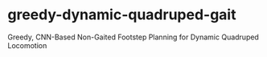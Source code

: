 # greedy-dynamic-quadruped-gait
Greedy, CNN-Based Non-Gaited Footstep Planning for Dynamic Quadruped Locomotion
